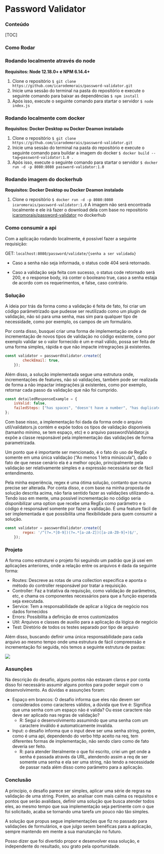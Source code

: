 # Password Validator

### Conteúdo

[TOC]

### Como Rodar

### Rodando localmente através do node
**Requisitos: Node 12.18.0+ e NPM 6.14.4+**
1. Clone o repositório
	`$ git clone https://github.com/icarodemorais/password-validator.git`
2. Inicie uma sessão do terminal na pasta do repositório e execute o seguinte comando para baixar as dependências
	`$ npm install`
3. Após isso, execute o seguinte comando para startar o servidor
	`$ node index.js`

### Rodando localmente com docker
**Requisitos: Docker Desktop ou Docker Deamon instalado**
1. Clone o repositório
	`$ git clone https://github.com/icarodemorais/password-validator.git`
2. Inicie uma sessão do terminal na pasta do repositório e execute o seguinte comando para buildar a imagem do docker
	`$ docker build --tag=password-validator:1.0 .`
3. Após isso, execute o seguinte comando para startar o servidor
	`$ docker run -d -p 8080:8080 password-validator:1.0`

### Rodando imagem do dockerhub
**Requisitos: Docker Desktop ou Docker Deamon instalado**
1. Clone o repositório
	`$ docker run -d -p 8080:8080 icaromorais/password-validator:1.0`
	A imagem não será encontrada localmente e ele irá fazer o download dela com base no repositório [icaromorais/password-validator](https://hub.docker.com/repository/docker/icaromorais/password-validator) no dockerhub

### Como consumir a api
Com a aplicação rodando localmente, é possível fazer a seguinte requisição:

GET: `localhost:8080/password/validate/{senha a ser validada}`

- Caso a senha não seja informada, o status code 404 será retornado.

- Caso a validação seja feita com sucesso, o status code retornado será 200, e o response body, irá conter o booleano true, caso a senha estaja de acordo com os requerimentos, e false, caso contrário.

### Solução

A ideia por trás da forma como a validação é feita de fato, foi criar um código parâmetrizado que pudesse ser reutilizado como um plugin de validação, não só para uma senha, mas sim para qualquer tipo de necessidade, como por exemplo, os campos de um formulário.

Por conta disso, busquei criar uma forma de implementação onde a incrementação de novos tipos de validação no código existente, como por exemplo validar se o valor fornecido é um e-mail válido, possa ser feita de uma forma simples, rápida e que não impacte intregrações já existentes.

```javascript
const validator = passwordValidator.create({
        checkEmail: true,
    });
```
Além disso, a solução implementada segue uma estrutura onde, incrementações de features, não só validações, também pode ser realizada de forma a não impactar integrações já existentes, como por exemplo, retornar cada passo da validação que não foi cumprido.
```javascript
const detailedResponseExample = {
    isValid: false,
    failedSteps: ["has spaces", "doesn't have a number", "has duplicated characteres"]
};
```
Com base nisso, a implementação foi dada da forma onde o arquivo util/validators.js contém e expõe todos os tipos de validação disponíveis (tamanho mínimo, se tem espaço, etc) e o arquivo passwordValidator.js expõe a classe responsável pela implementação das validações de forma parametrizada.

Um ponto que é importante ser mencionado, é o fato do uso de RegEx somente em uma única validação (“Ao menos 1 letra minúscula”), dado o fato de que nesse cenário ela é a melhor opção, principalmente pela validação ser relativamente simples e a expressão necessária ser de fácil entendimento.

Pela minha experiência, regex é uma ótima solução, contanto que nunca precise ser alterada. Por conta disso, e com base na minha proposta de solução descrita acima, não faria sentido fazer as validações utilizando-a. Tendo isso em mente, uma possível incrementação no código seria disponibilizar uma option que recebe uma RegEx como parâmetro e o código é responsável somente por fazer a validação. É uma feature fácil de ser  implementada e que possibilita uma flexibilidade para quem consumir a solução.

```javascript
const validator = passwordValidator.create({
        regex: '/^(?=.*[0-9])(?=.*[a-zA-Z])([a-zA-Z0-9]+)$/',
    });

```

### Projeto

A forma como estruturei o projeto foi seguindo um padrão que já usei em aplicações anteriores, onde a relação entre os arquivos é dada da seguinte forma:

- Routes: Descreve as rotas de uma collection específica e aponta o método do controller responsável por tratar a requisição.
- Controller: Faz a tratativa da requisção, como validação de parâmetros, etc, e chama os componentes necessários para que a função esperada seja executada.
- Service: Tem a responsabilidade de aplicar a lógica de negócio nos dados fornecidos
- Errors: Possibilita a definição de erros customizados
- Util: Arquivos e classes de auxilio para a aplicação da lógica de negócio
- Test: Diretório de todos os testes separado por tipo de arquivo

Além disso, buscando definir uma única responsabilidade para cada arquivo ao mesmo tempo onde uma estrutura de fácil compreensão e incrementação foi seguida, nós temos a seguinte estrutura de pastas:

![](https://i.postimg.cc/bYbkxdyz/folder-structure.png)

### Assunções

Na descrição do desafio, alguns pontos não estavam claros e por conta disso foi necessário assumir alguns pontos para poder seguir com o desenvolvimento. As dúvidas e assunções foram:

- Espaço em brancos: O desafio informa que eles não devem ser considerados como caracteres válidos, a dúvida que tive é: Significa que uma senha com um espaço não é valida? Ou esse caractere não deve ser aplicado nas regras de validação? 
	- R: Segui o desenvolvimento assumindo que uma senha com um caractere inválido é automaticamente invalida.
- Input: o desafio informa que o input deve ser uma senha string, porém, como é uma api, dependendo do verbo http aceito na req, tem diferentes formas de implementação, não sendo claro como de fato deveria ser feito.
	- R: para atender literalmente o que foi escrito, criei um get onde a senha é passada através da URL, atendendo assim a req de ser somente uma senha e ela ser uma string, não tendo a necessidade de passar nada além disso como parâmetro para a aplicação.

### Conclusão

A princípio, o desafio parece ser simples, aplicar uma série de regras na validação de uma string. Porém, ao analisar com mais calma os requisitos e pontos que serão avalidaos, definir uma solução que busca atender todos eles, ao mesmo tempo que sua implementação seja pertinente com o que foi solicitado, acaba se tornando uma tarefa um pouco não tão simples.

A solução que propus segue implementações que fiz no passado para validações de formulários, e que julgo serem benéficas para a aplicação, sempre mantendo em mente a sua manutanção no futuro.

Posso dizer que foi divertido propor e desenvolver essa solução, e independente do resultado, sou grato pela oportunidade.
